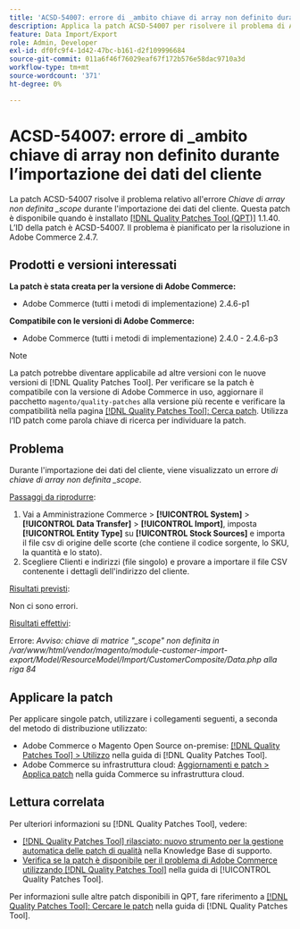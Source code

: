 ```yaml
---
title: 'ACSD-54007: errore di _ambito chiave di array non definito durante l’importazione dei dati del cliente'
description: Applica la patch ACSD-54007 per risolvere il problema di Adobe Commerce, se durante l’importazione dei dati dei clienti viene visualizzato un errore di _ambito chiave array non definita.
feature: Data Import/Export
role: Admin, Developer
exl-id: df0fc9f4-1d42-47bc-b161-d2f109996684
source-git-commit: 011a6f46f76029eaf67f172b576e58dac9710a3d
workflow-type: tm+mt
source-wordcount: '371'
ht-degree: 0%

---
```


# ACSD-54007: errore di _ambito chiave di array non definito durante l’importazione dei dati del cliente

La patch ACSD-54007 risolve il problema relativo all&#39;errore *Chiave di array non definita _scope* durante l&#39;importazione dei dati del cliente. Questa patch è disponibile quando è installato [[!DNL Quality Patches Tool (QPT)]](https://experienceleague.adobe.com/en/docs/commerce-operations/tools/quality-patches-tool/quality-patches-tool-to-self-serve-quality-patches) 1.1.40. L’ID della patch è ACSD-54007. Il problema è pianificato per la risoluzione in Adobe Commerce 2.4.7.

## Prodotti e versioni interessati

**La patch è stata creata per la versione di Adobe Commerce:**

* Adobe Commerce (tutti i metodi di implementazione) 2.4.6-p1

**Compatibile con le versioni di Adobe Commerce:**

* Adobe Commerce (tutti i metodi di implementazione) 2.4.0 - 2.4.6-p3

>[!NOTE]
>
>La patch potrebbe diventare applicabile ad altre versioni con le nuove versioni di [!DNL Quality Patches Tool]. Per verificare se la patch è compatibile con la versione di Adobe Commerce in uso, aggiornare il pacchetto `magento/quality-patches` alla versione più recente e verificare la compatibilità nella pagina [[!DNL Quality Patches Tool]: Cerca patch](https://experienceleague.adobe.com/tools/commerce-quality-patches/index.html). Utilizza l’ID patch come parola chiave di ricerca per individuare la patch.

## Problema

Durante l&#39;importazione dei dati del cliente, viene visualizzato un errore *di chiave di array non definita _scope*.

<u>Passaggi da riprodurre</u>:

1. Vai a Amministrazione Commerce > **[!UICONTROL System]** > **[!UICONTROL Data Transfer]** > **[!UICONTROL Import]**, imposta **[!UICONTROL Entity Type]** su **[!UICONTROL Stock Sources]** e importa il file csv di origine delle scorte (che contiene il codice sorgente, lo SKU, la quantità e lo stato).
1. Scegliere Clienti e indirizzi (file singolo) e provare a importare il file CSV contenente i dettagli dell&#39;indirizzo del cliente.

<u>Risultati previsti</u>:

Non ci sono errori.

<u>Risultati effettivi</u>:

Errore: *Avviso: chiave di matrice &quot;_scope&quot; non definita in /var/www/html/vendor/magento/module-customer-import-export/Model/ResourceModel/Import/CustomerComposite/Data.php alla riga 84*

## Applicare la patch

Per applicare singole patch, utilizzare i collegamenti seguenti, a seconda del metodo di distribuzione utilizzato:

* Adobe Commerce o Magento Open Source on-premise: [[!DNL Quality Patches Tool] > Utilizzo](/help/tools/quality-patches-tool/usage.md) nella guida di [!DNL Quality Patches Tool].
* Adobe Commerce su infrastruttura cloud: [Aggiornamenti e patch > Applica patch](https://experienceleague.adobe.com/docs/commerce-cloud-service/user-guide/develop/upgrade/apply-patches.html) nella guida Commerce su infrastruttura cloud.

## Lettura correlata

Per ulteriori informazioni su [!DNL Quality Patches Tool], vedere:

* [[!DNL Quality Patches Tool] rilasciato: nuovo strumento per la gestione automatica delle patch di qualità](https://experienceleague.adobe.com/en/docs/commerce-operations/tools/quality-patches-tool/quality-patches-tool-to-self-serve-quality-patches) nella Knowledge Base di supporto.
* [Verifica se la patch è disponibile per il problema di Adobe Commerce utilizzando  [!DNL Quality Patches Tool]](/help/tools/quality-patches-tool/patches-available-in-qpt/check-patch-for-magento-issue-with-magento-quality-patches.md) nella guida di [!UICONTROL Quality Patches Tool].


Per informazioni sulle altre patch disponibili in QPT, fare riferimento a [[!DNL Quality Patches Tool]: Cercare le patch](https://experienceleague.adobe.com/tools/commerce-quality-patches/index.html) nella guida di [!DNL Quality Patches Tool].

